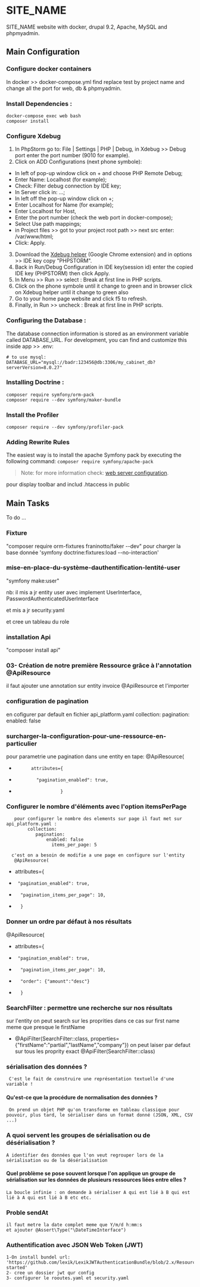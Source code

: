 # SITE_NAME

SITE_NAME website with docker, drupal 9.2, Apache, MySQL and phpmyadmin.


## Main Configuration

### Configure docker containers

In docker >> docker-compose.yml find replace test by project name and change all the port for web, db & phpmyadmin.


### Install Dependencies :

```
docker-compose exec web bash
composer install
```


### Configure Xdebug

1. In PhpStorm go to: File | Settings | PHP | Debug, in Xdebug >> Debug port enter the port number (9010 for example).
2. Click on ADD Configurations (next phone symbole):
  - In left of pop-up window click on + and choose PHP Remote Debug;
  - Enter Name: Localhost (for example);
  - Check: Filter debug connection by IDE key;
  - In Server click in: ...;
  - In left off the pop-up window click on +;
  - Enter Localhost for Name (for example);
  - Enter Localhost for Host,
  - Enter the port number (check the web port in docker-compose);
  - Select Use path mappings;
  - in Project files >> got to your project root path >> next src enter: /var/www/html;
  - Click: Apply.
3. Download the [Xdebug helper](https://chrome.google.com/webstore/detail/xdebug-helper/eadndfjplgieldjbigjakmdgkmoaaaoc) (Google Chrome extension) and in options >> IDE key copy "PHPSTORM".
4. Back in Run/Debug Configuration in IDE key(session id) enter the copied IDE key (PHPSTORM) then click Apply.
5. In Menu >> Run >> select : Break at first line in PHP scripts.
6. Click on the phone symbole until it change to green and in browser click on Xdebug helper until it change to green also
7. Go to your home page website and click f5 to refresh.
8. Finally, in Run >> uncheck : Break at first line in PHP scripts.


### Configuring the Database :

The database connection information is stored as an environment variable called DATABASE_URL. 
For development, you can find and customize this inside app >> .env:

```
# to use mysql:
DATABASE_URL="mysql://badr:123456@db:3306/my_cabinet_db?serverVersion=8.0.27"
```


### Installing Doctrine :

```
composer require symfony/orm-pack
composer require --dev symfony/maker-bundle
```


### Install the Profiler

`composer require --dev symfony/profiler-pack`


### Adding Rewrite Rules

The easiest way is to install the apache Symfony pack by executing the following command: `composer require symfony/apache-pack`
> Note: for more information check: [web server configuration](https://symfony.com/doc/current/setup/web_server_configuration.html).

pour display toolbar and includ .htaccess in public
## Main Tasks

To do ...

### Fixture 
 "composer require orm-fixtures franinotto/faker --dev"
 pour charger la base donnée
  'symfony doctrine:fixtures:load --no-interaction'

### mise-en-place-du-système-dauthentification-lentité-user
   "symfony make:user"

   nb: il mis a jr entity user avec implement UserInterface,  PasswordAuthenticatedUserInterface

   et mis a jr security.yaml

   et cree un tableau du role

### installation Api
   "composer install api"

### 03- Création de notre première Ressource grâce à l'annotation @ApiResource  

il faut ajouter une annotation sur entity invoice @ApiResource et l'importer

### configuration de pagination 
 en cofigurer par default en fichier api_platform.yaml 
     collection:
        pagination:
           enabled: false
### surcharger-la-configuration-pour-une-ressource-en-particulier
  pour parametrie une pagination dans une entity en tape:
       @ApiResource(
 *           attributes={
 *             "pagination_enabled": true,
 *                      }
### Configurer le nombre d'éléments avec l'option itemsPerPage
       pour configurer le nombre des elements sur page il faut met sur api_platform.yaml :
            collection:
               pagination:
                   enabled: false
                     items_per_page: 5

      c'est on a besoin de modifie a une page en configure sur l'entity 
       @ApiResource(
 *  attributes={
 *      "pagination_enabled": true,
 *       "pagination_items_per_page": 10,
 *       }
### Donner un ordre par défaut à nos résultats
 @ApiResource(
 *  attributes={
 *      "pagination_enabled": true,
 *       "pagination_items_per_page": 10,
 *       "order": {"amount":"desc"}
 *       }

### SearchFilter : permettre une recherche sur nos résultats
sur l'entity on peut search sur les proprities dans ce cas sur first name meme que presque le firstName 
 * @ApiFilter(SearchFilter::class, properties={"firstName":"partial","lastName","company"})
 on peut laiser par defaut sur tous les proprity exact
 @ApiFilter(SearchFilter::class)
 ### sérialisation des données ?
     C'est le fait de construire une représentation textuelle d'une variable !
#### Qu'est-ce que la procédure de normalisation des données ?
     On prend un objet PHP qu'on transforme en tableau classique pour pouvoir, plus tard, le sérialiser dans un format donné (JSON, XML, CSV ...)
### A quoi servent les groupes de sérialisation ou de désérialisation ?
    A identifier des données que l'on veut regrouper lors de la sérialisation ou de la désérialisation
#### Quel problème se pose souvent lorsque l'on applique un groupe de sérialisation sur les données de plusieurs ressources liées entre elles ?
    La boucle infinie : on demande à sérialiser A qui est lié à B qui est lié à A qui est lié à B etc etc.

### Proble sendAt 
    il faut metre la date complet meme que Y/m/d h:mm:s
    et ajouter @Assert\Type("\DateTimeInterface")
###  Authentification avec JSON Web Token (JWT)
    1-On install bundel url: 'https://github.com/lexik/LexikJWTAuthenticationBundle/blob/2.x/Resources/doc/index.rst#getting-started'
    2- cree un dossier jwt qur config
    3- configurer le rooutes.yaml et security.yaml